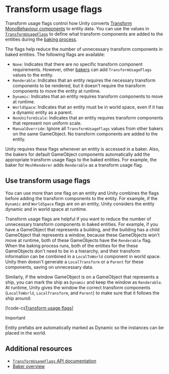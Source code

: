 # Transform usage flags 

Transform usage flags control how Unity converts [Transform MonoBehaviour components](xref:UnityEngine.Transform) to entity data. You can use the values in [`TransformUsageFlags`](xref:Unity.Entities.TransformUsageFlags) to define what transform components are added to the entities during the [baking process](baking.md).

The flags help reduce the number of unnecessary transform components in baked entities. The following flags are available:

* `None`: Indicates that there are no specific transform component requirements. However, other [bakers](baking-baker-overview.md) can add `TransformUsageFlags` values to the entity.
* `Renderable`: Indicates that an entity requires the necessary transform components to be rendered, but it doesn't require the transform components to move the entity at runtime.
* `Dynamic`: Indicates that an entity requires transform components to move at runtime.
* `WorldSpace`: Indicates that an entity must be in world space, even if it has a dynamic entity as a parent.
* `NonUniformScale`: Indicates that an entity requires transform components that represent non uniform scale.
* `ManualOverride`: Ignore all `TransformUsageFlags` values from other bakers on the same GameObject. No transform components are added to the entity.

Unity requires these flags whenever an entity is accessed in a baker. Also, the bakers for default GameObject components automatically add the appropriate transform usage flags to the baked entities. For example, the baker for `MeshRenderer` adds `Renderable` as a transform usage flag.

## Use transform usage flags

You can use more than one flag on an entity and Unity combines the flags before adding the transform components to the entity. For example, if the `Dynamic` and `WorldSpace` flags are on an entity, Unity considers the entity dynamic and in world space at runtime.

Transform usage flags are helpful if you want to reduce the number of unnecessary transform components in baked entities. For example, if you have a GameObject that represents a building, and the building has a child GameObject that represents a window, because these GameObjects won't move at runtime, both of these GameObjects have the `Renderable` flag. When the baking process runs, both of the entities for the these GameObjects don't need to be in a hierarchy, and their transform information can be combined in a `LocalToWorld` component in world space. Unity then doesn't generate a `LocalTransform` or a `Parent` for these components, saving on unnecessary data.

Similarly, if the window GameObject is on a GameObject that represents a ship, you can mark the ship as `Dynamic` and keep the window as `Renderable`. At runtime, Unity gives the window the correct transform components (`LocalToWorld`, `LocalTransform`, and `Parent`) to make sure that it follows the ship around:

[!code-cs[Transform usage flags](../DocCodeSamples.Tests/TransformUsageFlagsExamples.cs#ship-example)]

>[!IMPORTANT]
> Entity prefabs are automatically marked as Dynamic so the instances can be placed in the world.

## Additional resources

* [`TransformUsageFlags` API documentation](xref:Unity.Entities.TransformUsageFlags)
* [Baker overview](baking-baker-overview.md)
